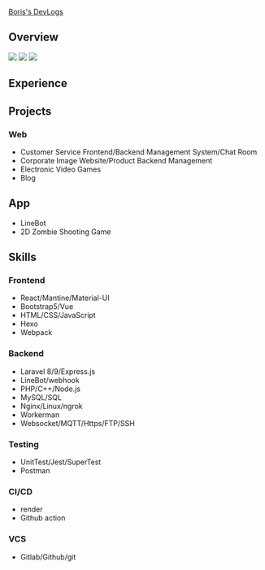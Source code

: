 [Boris's DevLogs](https://chienniman.github.io/)

## Overview
[![](https://github-profile-summary-cards.vercel.app/api/cards/profile-details?username=chienniman&theme=github_dark)](#overview)
[![](https://github-profile-summary-cards.vercel.app/api/cards/stats?username=chienniman&theme=github_dark)](#overview)
[![](https://github-profile-summary-cards.vercel.app/api/cards/productive-time?username=chienniman&theme=github_dark)](#overview)

## Experience



## Projects
### Web
- Customer Service Frontend/Backend Management System/Chat Room
- Corporate Image Website/Product Backend Management
- Electronic Video Games
- Blog

## App
- LineBot
- 2D Zombie Shooting Game

## Skills
### Frontend
-  React/Mantine/Material-UI
-  Bootstrap5/Vue
-  HTML/CSS/JavaScript
-  Hexo
-  Webpack

### Backend
- Laravel 8/9/Express.js
- LineBot/webhook 
- PHP/C++/Node.js
- MySQL/SQL  
- Nginx/Linux/ngrok
- Workerman
- Websocket/MQTT/Https/FTP/SSH

### Testing
- UnitTest/Jest/SuperTest
- Postman

### CI/CD
- render
- Github action

### VCS
- Gitlab/Github/git
